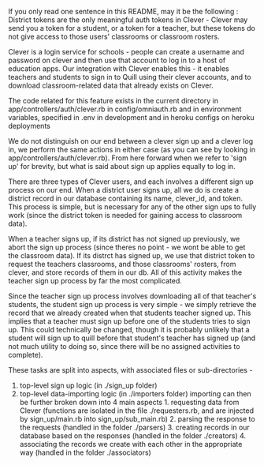 If you only read one sentence in this README, may it be the following :
District tokens are the only meaningful auth tokens in Clever - Clever may send you a token for a student, or a token for a teacher, but these tokens do not give access to those users' classrooms or classroom rosters.

Clever is a login service for schools - people can create a username and password on clever and then use that account to log in to a host of education apps. Our integration with Clever enables this - it enables teachers and students to sign in to Quill using their clever accounts, and to download classroom-related data that already exists on Clever.

The code related for this feature exists
  in the current directory
  in app/controllers/auth/clever.rb
  in config/omniauth.rb
  and in environment variables, specified in .env in development and in heroku configs on heroku deployments

We do not distinguish on our end between a clever sign up and a clever log in, we perform the same actions in either case (as you can see by looking in app/controllers/auth/clever.rb). From here forward when we refer to 'sign up' for brevity, but what is said about sign up applies equally to log in.

There are three types of Clever users, and each involves a different sign up process on our end.
When a district user signs up, all we do is create a district record in our database containing its name, clever_id, and token.
This process is simple, but is necessary for any of the other sign ups to fully work (since the district token is needed for gaining access to classroom data).

When a teacher signs up, if its district has not signed up previously, we abort the sign up process (since theres no point - we wont be able to get the classroom data). If its distrct has signed up, we use that district token to request the teachers classrooms, and those classrooms' rosters, from clever, and store records of them in our db. All of this activity makes the teacher sign up process by far the most complicated.

Since the teacher sign up process involves downloading all of that teacher's students, the student sign up process is very simple - we simply retrieve the record that we already created when that students teacher signed up. This implies that a teacher must sign up before one of the students tries to sign up. This could technically be changed, though it is probably unlikely that a student will sign up to quill before that student's teacher has signed up (and not much utility to doing so, since there will be no assigned activities to complete).

These tasks are split into aspects, with associated files or sub-directories -
  1. top-level sign up logic (in ./sign_up folder)
  2. top-level data-importing logic (in ./importers folder)
    importing can then be further broken down into 4 main aspects
    1. requesting data from Clever (functions are isolated in the file ./requesters.rb, and are injected by sign_up/main.rb into sign_up/sub_main.rb)
    2. parsing the response to the requests (handled in the folder ./parsers)
    3. creating records in our database based on the responses (handled in the folder ./creators)
    4. associating the records we create with each other in the appropriate way (handled in the folder ./associators)